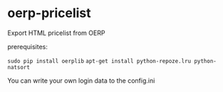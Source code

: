 oerp-pricelist
==============

Export HTML pricelist from OERP

prerequisites:

```sudo pip install oerplib```
```apt-get install python-repoze.lru python-natsort```

You can write your own login data to the config.ini
